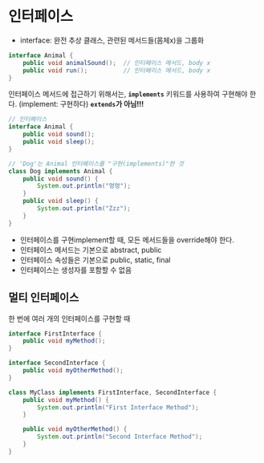# 인터페이스
- interface: 완전 추상 클래스, 관련된 메서드들(몸체x)을 그룹화
```java
interface Animal {
    public void animalSound();  // 인터페이스 메서드, body x
    public void run();          // 인터페이스 메서드, body x
}
```
인터페이스 메서드에 접근하기 위해서는, **`implements`** 키워드를 사용하여 구현해야 한다. (implement: 구현하다) **`extends`가 아님!!!**

```java
// 인터페이스
interface Animal {
    public void sound();
    public void sleep();
}

// 'Dog'는 Animal 인터페이스를 "구현(implements)"한 것
class Dog implements Animal {
    public void sound() {
        System.out.println("멍멍");
    }
    public void sleep() {
        System.out.println("Zzz");
    }
}
```

- 인터페이스를 구현implement할 때, 모든 메서드들을 override해야 한다.
- 인터페이스 메서드는 기본으로 abstract, public
- 인터페이스 속성들은 기본으로 public, static, final
- 인터페이스는 생성자를 포함할 수 없음

## 멀티 인터페이스
한 번에 여러 개의 인터페이스를 구현할 때
```java
interface FirstInterface {
    public void myMethod();
}

interface SecondInterface {
    public void myOtherMethod();
}

class MyClass implements FirstInterface, SecondInterface {
    public void myMethod() {
        System.out.println("First Interface Method");
    }

    public void myOtherMethod() {
        System.out.println("Second Interface Method");
    }
}
```